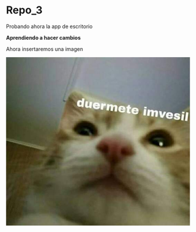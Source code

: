 # Repo_3
 Probando ahora la app de escritorio

**Aprendiendo a hacer cambios**

Ahora insertaremos una imagen

![hack](img/down.jpeg)